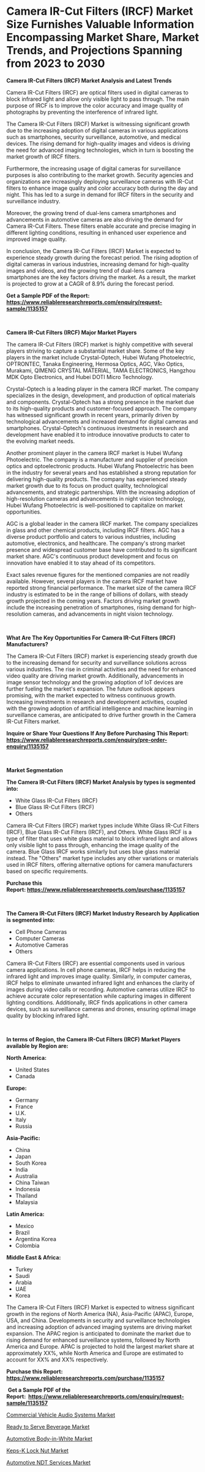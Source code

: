 <p><h1>Camera IR-Cut Filters (IRCF) Market Size Furnishes Valuable Information Encompassing Market Share, Market Trends, and Projections Spanning from 2023 to 2030</h1></p><p><strong>Camera IR-Cut Filters (IRCF) Market Analysis and Latest Trends</strong></p>
<p><p>Camera IR-Cut Filters (IRCF) are optical filters used in digital cameras to block infrared light and allow only visible light to pass through. The main purpose of IRCF is to improve the color accuracy and image quality of photographs by preventing the interference of infrared light.</p><p>The Camera IR-Cut Filters (IRCF) Market is witnessing significant growth due to the increasing adoption of digital cameras in various applications such as smartphones, security surveillance, automotive, and medical devices. The rising demand for high-quality images and videos is driving the need for advanced imaging technologies, which in turn is boosting the market growth of IRCF filters.</p><p>Furthermore, the increasing usage of digital cameras for surveillance purposes is also contributing to the market growth. Security agencies and organizations are increasingly deploying surveillance cameras with IR-Cut filters to enhance image quality and color accuracy both during the day and night. This has led to a surge in demand for IRCF filters in the security and surveillance industry.</p><p>Moreover, the growing trend of dual-lens camera smartphones and advancements in automotive cameras are also driving the demand for Camera IR-Cut Filters. These filters enable accurate and precise imaging in different lighting conditions, resulting in enhanced user experience and improved image quality.</p><p>In conclusion, the Camera IR-Cut Filters (IRCF) Market is expected to experience steady growth during the forecast period. The rising adoption of digital cameras in various industries, increasing demand for high-quality images and videos, and the growing trend of dual-lens camera smartphones are the key factors driving the market. As a result, the market is projected to grow at a CAGR of 8.9% during the forecast period.</p></p>
<p><strong>Get a Sample PDF of the Report:&nbsp; <a href="https://www.reliableresearchreports.com/enquiry/request-sample/1135157">https://www.reliableresearchreports.com/enquiry/request-sample/1135157</a></strong></p>
<p>&nbsp;</p>
<p><strong>Camera IR-Cut Filters (IRCF) Major Market Players</strong></p>
<p><p>The camera IR-Cut Filters (IRCF) market is highly competitive with several players striving to capture a substantial market share. Some of the key players in the market include Crystal-Optech, Hubei Wufang Photoelectric, OPTRONTEC, Tanaka Engineering, Hermosa Optics, AGC, Viko Optics, Murakami, QIMENG CRYSTAL MATERIAL, TAMA ELECTRONICS, Hangzhou MDK Opto Electronics, and Hubei DOTI Micro Technology.</p><p>Crystal-Optech is a leading player in the camera IRCF market. The company specializes in the design, development, and production of optical materials and components. Crystal-Optech has a strong presence in the market due to its high-quality products and customer-focused approach. The company has witnessed significant growth in recent years, primarily driven by technological advancements and increased demand for digital cameras and smartphones. Crystal-Optech's continuous investments in research and development have enabled it to introduce innovative products to cater to the evolving market needs.</p><p>Another prominent player in the camera IRCF market is Hubei Wufang Photoelectric. The company is a manufacturer and supplier of precision optics and optoelectronic products. Hubei Wufang Photoelectric has been in the industry for several years and has established a strong reputation for delivering high-quality products. The company has experienced steady market growth due to its focus on product quality, technological advancements, and strategic partnerships. With the increasing adoption of high-resolution cameras and advancements in night vision technology, Hubei Wufang Photoelectric is well-positioned to capitalize on market opportunities.</p><p>AGC is a global leader in the camera IRCF market. The company specializes in glass and other chemical products, including IRCF filters. AGC has a diverse product portfolio and caters to various industries, including automotive, electronics, and healthcare. The company's strong market presence and widespread customer base have contributed to its significant market share. AGC's continuous product development and focus on innovation have enabled it to stay ahead of its competitors.</p><p>Exact sales revenue figures for the mentioned companies are not readily available. However, several players in the camera IRCF market have reported strong financial performance. The market size of the camera IRCF industry is estimated to be in the range of billions of dollars, with steady growth projected in the coming years. Factors driving market growth include the increasing penetration of smartphones, rising demand for high-resolution cameras, and advancements in night vision technology.</p></p>
<p>&nbsp;</p>
<p><strong>What Are The Key Opportunities For Camera IR-Cut Filters (IRCF) Manufacturers?</strong></p>
<p><p>The Camera IR-Cut Filters (IRCF) market is experiencing steady growth due to the increasing demand for security and surveillance solutions across various industries. The rise in criminal activities and the need for enhanced video quality are driving market growth. Additionally, advancements in image sensor technology and the growing adoption of IoT devices are further fueling the market's expansion. The future outlook appears promising, with the market expected to witness continuous growth. Increasing investments in research and development activities, coupled with the growing adoption of artificial intelligence and machine learning in surveillance cameras, are anticipated to drive further growth in the Camera IR-Cut Filters market.</p></p>
<p><strong>Inquire or Share Your Questions If Any Before Purchasing This Report: <a href="https://www.reliableresearchreports.com/enquiry/pre-order-enquiry/1135157">https://www.reliableresearchreports.com/enquiry/pre-order-enquiry/1135157</a></strong></p>
<p>&nbsp;</p>
<p><strong>Market Segmentation</strong></p>
<p><strong>The Camera IR-Cut Filters (IRCF) Market Analysis by types is segmented into:</strong></p>
<p><ul><li>White Glass IR-Cut Filters (IRCF)</li><li>Blue Glass IR-Cut Filters (IRCF)</li><li>Others</li></ul></p>
<p><p>Camera IR-Cut Filters (IRCF) market types include White Glass IR-Cut Filters (IRCF), Blue Glass IR-Cut Filters (IRCF), and Others. White Glass IRCF is a type of filter that uses white glass material to block infrared light and allows only visible light to pass through, enhancing the image quality of the camera. Blue Glass IRCF works similarly but uses blue glass material instead. The "Others" market type includes any other variations or materials used in IRCF filters, offering alternative options for camera manufacturers based on specific requirements.</p></p>
<p><strong>Purchase this Report:&nbsp;<a href="https://www.reliableresearchreports.com/purchase/1135157">https://www.reliableresearchreports.com/purchase/1135157</a></strong></p>
<p>&nbsp;</p>
<p><strong>The Camera IR-Cut Filters (IRCF) Market Industry Research by Application is segmented into:</strong></p>
<p><ul><li>Cell Phone Cameras</li><li>Computer Cameras</li><li>Automotive Cameras</li><li>Others</li></ul></p>
<p><p>Camera IR-Cut Filters (IRCF) are essential components used in various camera applications. In cell phone cameras, IRCF helps in reducing the infrared light and improves image quality. Similarly, in computer cameras, IRCF helps to eliminate unwanted infrared light and enhances the clarity of images during video calls or recording. Automotive cameras utilize IRCF to achieve accurate color representation while capturing images in different lighting conditions. Additionally, IRCF finds applications in other camera devices, such as surveillance cameras and drones, ensuring optimal image quality by blocking infrared light.</p></p>
<p>&nbsp;</p>
<p><strong>In terms of Region, the Camera IR-Cut Filters (IRCF) Market Players available by Region are:</strong></p>
<p>
    <p> <strong> North America: </strong>
        <ul>
            <li>United States</li>
            <li>Canada</li>
        </ul>
        </p> 
    <p> <strong> Europe: </strong>
        <ul>
            <li>Germany</li>
            <li>France</li>
            <li>U.K.</li>
            <li>Italy</li>
            <li>Russia</li>
        </ul>
        </p> 
    <p> <strong> Asia-Pacific: </strong>
        <ul>
            <li>China</li>
            <li>Japan</li>
            <li>South Korea</li>
            <li>India</li>
            <li>Australia</li>
            <li>China Taiwan</li>
            <li>Indonesia</li>
            <li>Thailand</li>
            <li>Malaysia</li>
        </ul>
        </p> 
    <p> <strong> Latin America: </strong>
        <ul>
            <li>Mexico</li>
            <li>Brazil</li>
            <li>Argentina Korea</li>
            <li>Colombia</li>
        </ul>
        </p> 
    <p> <strong> Middle East & Africa: </strong>
        <ul>
            <li>Turkey</li>
            <li>Saudi</li>
            <li>Arabia</li>
            <li>UAE</li>
            <li>Korea</li>
        </ul>
    </p>
    </p>
<p><p>The Camera IR-Cut Filters (IRCF) Market is expected to witness significant growth in the regions of North America (NA), Asia-Pacific (APAC), Europe, USA, and China. Developments in security and surveillance technologies and increasing adoption of advanced imaging systems are driving market expansion. The APAC region is anticipated to dominate the market due to rising demand for enhanced surveillance systems, followed by North America and Europe. APAC is projected to hold the largest market share at approximately XX%, while North America and Europe are estimated to account for XX% and XX% respectively.</p></p>
<p><strong>Purchase this Report: <a href="https://www.reliableresearchreports.com/purchase/1135157">https://www.reliableresearchreports.com/purchase/1135157</a></strong></p>
<p>&nbsp;<strong>Get a Sample PDF of the Report:&nbsp;&nbsp;<a href="https://www.reliableresearchreports.com/enquiry/request-sample/1135157">https://www.reliableresearchreports.com/enquiry/request-sample/1135157</a></strong></p>
<p><strong></strong></p>
<p><p><a href="https://medium.com/@jqgvpygpb56374/commercial-vehicle-audio-systems-market-insight-market-trends-growth-forecasted-from-2023-to-02d6024d7ea5">Commercial Vehicle Audio Systems Market</a></p><p><a href="https://www.linkedin.com/pulse/decoding-ready-serve-beverage-market-deep-dive-latest-trends-1c/">Ready to Serve Beverage Market</a></p><p><a href="https://medium.com/@bobbyrobinson56/decoding-automotive-body-in-white-market-metrics-market-share-trends-and-growth-patterns-985ff09713c4">Automotive Body-in-White Market</a></p><p><a href="https://github.com/luckyshygirl/Market-Research-Report-List-1/blob/main/keps-k-lock-nut-market.md">Keps-K Lock Nut Market</a></p><p><a href="https://www.linkedin.com/pulse/automotive-ndt-services-market-research-report-unlocks/">Automotive NDT Services Market</a></p></p>
